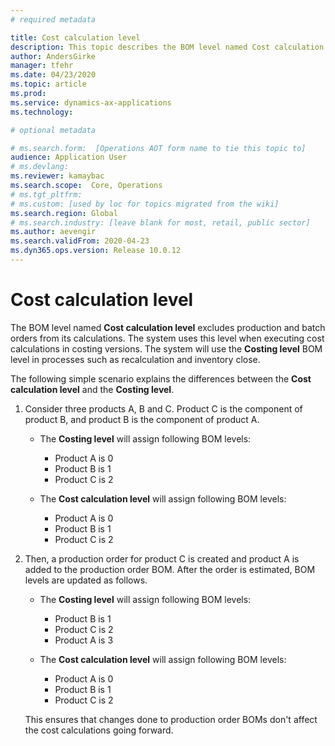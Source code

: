 ```yaml
---
# required metadata

title: Cost calculation level
description: This topic describes the BOM level named Cost calculation level, which excludes production and batch orders from its calculations
author: AndersGirke
manager: tfehr
ms.date: 04/23/2020
ms.topic: article
ms.prod: 
ms.service: dynamics-ax-applications
ms.technology: 

# optional metadata

# ms.search.form:  [Operations AOT form name to tie this topic to]
audience: Application User
# ms.devlang: 
ms.reviewer: kamaybac
ms.search.scope:  Core, Operations
# ms.tgt_pltfrm: 
# ms.custom: [used by loc for topics migrated from the wiki]
ms.search.region: Global
# ms.search.industry: [leave blank for most, retail, public sector]
ms.author: aevengir
ms.search.validFrom: 2020-04-23
ms.dyn365.ops.version: Release 10.0.12
---
```

# Cost calculation level

The BOM level named **Cost calculation level** excludes production and batch orders from its calculations. The system uses this level when executing cost calculations in costing versions. The system will use the **Costing level** BOM level in processes such as recalculation and inventory close.

The following simple scenario explains the differences between the **Cost calculation level** and the **Costing level**.

1. Consider three products A, B and C. Product C is the component of product B, and product B is the component of product A.

    - The **Costing level** will assign following BOM levels:
      - Product A is 0
      - Product B is 1
      - Product C is 2

    - The **Cost calculation level** will assign following BOM levels:
      - Product A is 0
      - Product B is 1
      - Product C is 2

1. Then, a production order for product C is created and product A is added to the production order BOM.  After the order is estimated, BOM levels are updated as follows. 

    - The **Costing level** will assign following BOM levels:
      - Product B is 1
      - Product C is 2
      - Product A is 3

    - The **Cost calculation level** will assign following BOM levels:
      - Product A is 0
      - Product B is 1
      - Product C is 2

    This ensures that changes done to production order BOMs don't affect the cost calculations going forward.

